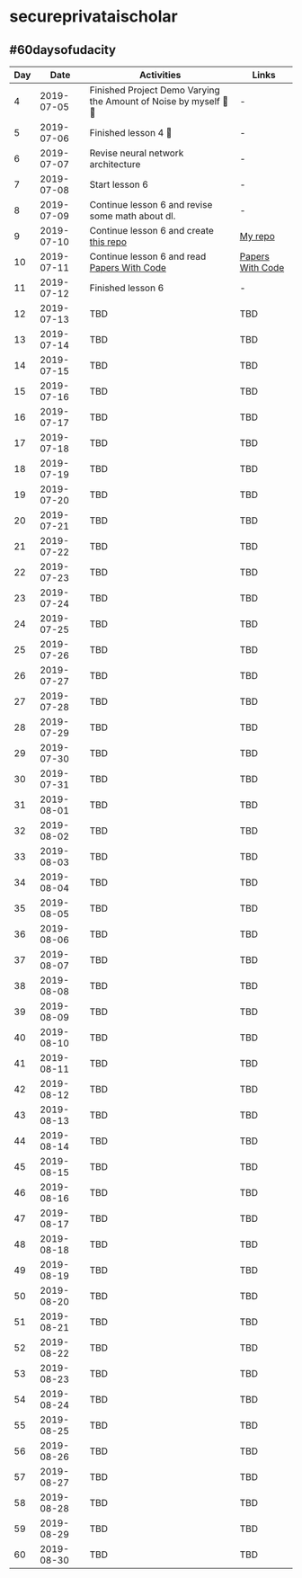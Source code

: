 # secureprivataischolar

## #60daysofudacity

| Day  | Date | Activities | Links |
| --- | --- | --- | --- |
| 4 | 2019-07-05 | Finished Project Demo Varying the Amount of Noise by myself 💯😂 | - |
| 5 | 2019-07-06 | Finished lesson 4 🙌 | - |
| 6 | 2019-07-07 | Revise neural network architecture | - |
| 7 | 2019-07-08 | Start lesson 6 | - |
| 8 | 2019-07-09 | Continue lesson 6 and revise some math about dl. | - |
| 9 | 2019-07-10 | Continue lesson 6 and create [this repo](https://github.com/TheBear44/secureprivataischolar) | [My repo](https://github.com/TheBear44/secureprivataischolar) |
| 10 | 2019-07-11 | Continue lesson 6 and read [Papers With Code](https://paperswithcode.com/) | [Papers With Code](https://paperswithcode.com/) |
| 11 | 2019-07-12 | Finished lesson 6 | - |
| 12 | 2019-07-13 | TBD | TBD |
| 13 | 2019-07-14 | TBD | TBD |
| 14 | 2019-07-15 | TBD | TBD |
| 15 | 2019-07-16 | TBD | TBD |
| 16 | 2019-07-17 | TBD | TBD |
| 17 | 2019-07-18 | TBD | TBD |
| 18 | 2019-07-19 | TBD | TBD |
| 19 | 2019-07-20 | TBD | TBD |
| 20 | 2019-07-21 | TBD | TBD |
| 21 | 2019-07-22 | TBD | TBD |
| 22 | 2019-07-23 | TBD | TBD |
| 23 | 2019-07-24 | TBD | TBD |
| 24 | 2019-07-25 | TBD | TBD |
| 25 | 2019-07-26 | TBD | TBD |
| 26 | 2019-07-27 | TBD | TBD |
| 27 | 2019-07-28 | TBD | TBD |
| 28 | 2019-07-29 | TBD | TBD |
| 29 | 2019-07-30 | TBD | TBD |
| 30 | 2019-07-31 | TBD | TBD |
| 31 | 2019-08-01 | TBD | TBD |
| 32 | 2019-08-02 | TBD | TBD |
| 33 | 2019-08-03 | TBD | TBD |
| 34 | 2019-08-04 | TBD | TBD |
| 35 | 2019-08-05 | TBD | TBD |
| 36 | 2019-08-06 | TBD | TBD |
| 37 | 2019-08-07 | TBD | TBD |
| 38 | 2019-08-08 | TBD | TBD |
| 39 | 2019-08-09 | TBD | TBD |
| 40 | 2019-08-10 | TBD | TBD |
| 41 | 2019-08-11 | TBD | TBD |
| 42 | 2019-08-12 | TBD | TBD |
| 43 | 2019-08-13 | TBD | TBD |
| 44 | 2019-08-14 | TBD | TBD |
| 45 | 2019-08-15 | TBD | TBD |
| 46 | 2019-08-16 | TBD | TBD |
| 47 | 2019-08-17 | TBD | TBD |
| 48 | 2019-08-18 | TBD | TBD |
| 49 | 2019-08-19 | TBD | TBD |
| 50 | 2019-08-20 | TBD | TBD |
| 51 | 2019-08-21 | TBD | TBD |
| 52 | 2019-08-22 | TBD | TBD |
| 53 | 2019-08-23 | TBD | TBD |
| 54 | 2019-08-24 | TBD | TBD |
| 55 | 2019-08-25 | TBD | TBD |
| 56 | 2019-08-26 | TBD | TBD |
| 57 | 2019-08-27 | TBD | TBD |
| 58 | 2019-08-28 | TBD | TBD |
| 59 | 2019-08-29 | TBD | TBD |
| 60 | 2019-08-30 | TBD | TBD |
